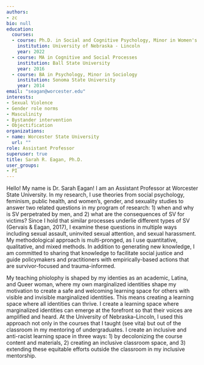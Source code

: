 ```yaml
---
authors:
- zc
bio: null
education:
  courses:
  - course: Ph.D. in Social and Cognitive Psychology, Minor in Women's and Gender Studies
    institution: University of Nebraska - Lincoln
    year: 2022
  - course: MA in Cognitive and Social Processes
    institution: Ball State University
    year: 2016
  - course: BA in Psychology, Minor in Sociology
    institution: Sonoma State University
    year: 2014
email: "seagan@worcester.edu"
interests:
- Sexual Violence
- Gender role norms
- Masculinity
- Bystander intervention
- Objectification
organizations:
- name: Worcester State University
  url: ""
role: Assistant Professor
superuser: true
title: Sarah R. Eagan, Ph.D.
user_groups:
- PI
---
```


Hello! My name is Dr. Sarah Eagan! I am an Assistant Professor at Worcester State University. In my research, I use theories from social psychology, feminism, public health, and women’s, gender, and sexuality studies to answer two related questions in my program of research: 1) when and why is SV perpetrated by men, and 2) what are the consequences of SV for victims? Since I hold that similar processes underlie different types of SV (Gervais & Eagan, 2017), I examine these questions in multiple ways including sexual assault, uninvited sexual attention, and sexual harassment. My methodological approach is multi-pronged, as I use quantitative, qualitative, and mixed methods. In addition to generating new knowledge, I am committed to sharing that knowledge to facilitate social justice and guide policymakers and practitioners with empirically-based actions that are survivor-focused and trauma-informed.  


My teaching phiolophy is shaped by my identies as an academic, Latina, and Queer woman, where my own marginalized identities shape my motivation to create a safe and welcoming learning space for others with visible and invisible marginalized identities. This means creating a learning space where all identities can thrive. I create a learning space where marginalized identities can emerge at the forefront so that their voices are amplified and heard. At the University of Nebraska–Lincoln, I used this approach not only in the courses that I taught (see vita) but out of the classroom in my mentoring of undergraduates. I create an inclusive and anti-racist learning space in three ways: 1) by decolonizing the course content and materials, 2) creating an inclusive classroom space, and 3) extending these equitable efforts outside the classroom in my inclusive mentorship.  








